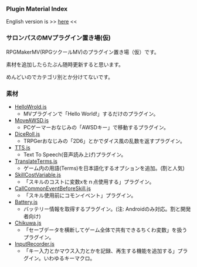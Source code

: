 ### Plugin Material Index

English version is >> [here](/README_en.md) <<

### サロンパスのMVプラグイン置き場(仮)

RPGMakerMV(RPGツクールMV)のプラグイン置き場（仮）です。

素材を追加したらたぶん随時更新すると思います。

めんどいのでカテゴリ別とか分けてないです。

### 素材

- [HelloWrold.js](/HelloWorld/)
   - MVプラグインで「Hello World!」するだけのプラグイン。
- [MoveAWSD.js](/MoveAWSD/)
   - PCゲーマーおなじみの「AWSDキー」で移動するプラグイン。
- [DiceRoll.js](/DiceRoll/)
   - TRPGerおなじみの「2D6」とかでダイス風の乱数を返すプラグイン。
- [TTS.js](/TTS/)
   - Text To Speech(音声読み上げ)プラグイン。
- [TranslateTerms.js](/TranslateTerms/)
   - ゲーム内の用語(Terms)を日本語化するオプションを追加。(割と人気)
- [SkillCostVariable.js](/SkillCostVariable/)
   - 「スキルのコストに変数xをｎ点使用する」プラグイン。
- [CallCommonEventBeforeSkill.js](/CallCommonEventBeforeSkill/)
   - 「スキル使用前にコモンイベント」プラグイン。
- [Battery.js](/Battery/)
   - バッテリー情報を取得するプラグイン。(注: Androidのみ対応。割と開発者向け)
- [Chikuwa.js](/Chikuwa/)
   - 「セーブデータを横断してゲーム全体で共有できるちくわ変数」を扱うプラグイン。
- [InputRecorder.js](/InputRecorder/)
   - 「キー入力とかマウス入力とかを記録、再生する機能を追加する」プラグイン。いわゆるキーマクロ。


